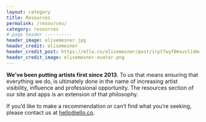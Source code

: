 ```yaml
---
layout: category
title: Resources
permalink: /resources/
category: resources
# page header ----------
header_image: elisemesner.jpg
header_credit: elisemesner
header_credit_post: https://ello.co/elisemesner/post/irpt7wyf0msvvlidmabukg
header_credit_image: elisemesner-avatar.png
---
```


**We’ve been putting artists first since 2013**. To us that means ensuring that everything we do, is ultimately done in the name of increasing artist visibility, influence and professional opportunity. The resources section of our site and apps is an extension of that philosophy. 

If you’d like to make a recommendation or can’t find what you’re seeking, please contact us at hello@ello.co.
